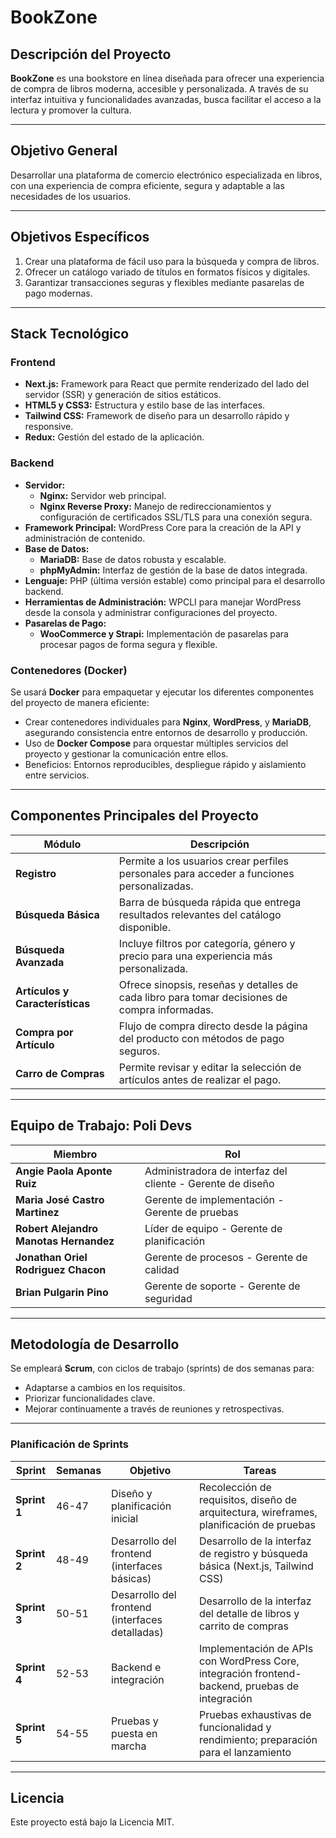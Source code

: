 # BookZone

## **Descripción del Proyecto**  
**BookZone** es una bookstore en línea diseñada para ofrecer una experiencia de compra de libros moderna, accesible y personalizada. A través de su interfaz intuitiva y funcionalidades avanzadas, busca facilitar el acceso a la lectura y promover la cultura.  

---

## **Objetivo General**  
Desarrollar una plataforma de comercio electrónico especializada en libros, con una experiencia de compra eficiente, segura y adaptable a las necesidades de los usuarios.  

---

## **Objetivos Específicos**  
1. Crear una plataforma de fácil uso para la búsqueda y compra de libros.  
2. Ofrecer un catálogo variado de títulos en formatos físicos y digitales.  
3. Garantizar transacciones seguras y flexibles mediante pasarelas de pago modernas.  

---

## **Stack Tecnológico**  

### **Frontend**  
- **Next.js:** Framework para React que permite renderizado del lado del servidor (SSR) y generación de sitios estáticos.  
- **HTML5 y CSS3:** Estructura y estilo base de las interfaces.  
- **Tailwind CSS:** Framework de diseño para un desarrollo rápido y responsive.  
- **Redux:** Gestión del estado de la aplicación.  

### **Backend**  
- **Servidor:**  
  - **Nginx:** Servidor web principal.  
  - **Nginx Reverse Proxy:** Manejo de redireccionamientos y configuración de certificados SSL/TLS para una conexión segura.  
- **Framework Principal:** WordPress Core para la creación de la API y administración de contenido.  
- **Base de Datos:**  
  - **MariaDB:** Base de datos robusta y escalable.  
  - **phpMyAdmin:** Interfaz de gestión de la base de datos integrada.  
- **Lenguaje:** PHP (última versión estable) como principal para el desarrollo backend.  
- **Herramientas de Administración:** WPCLI para manejar WordPress desde la consola y administrar configuraciones del proyecto.  
- **Pasarelas de Pago:**  
  - **WooCommerce y Strapi:** Implementación de pasarelas para procesar pagos de forma segura y flexible.  

### **Contenedores (Docker)**  
Se usará **Docker** para empaquetar y ejecutar los diferentes componentes del proyecto de manera eficiente:  
- Crear contenedores individuales para **Nginx**, **WordPress**, y **MariaDB**, asegurando consistencia entre entornos de desarrollo y producción.  
- Uso de **Docker Compose** para orquestar múltiples servicios del proyecto y gestionar la comunicación entre ellos.  
- Beneficios: Entornos reproducibles, despliegue rápido y aislamiento entre servicios.  

---

## **Componentes Principales del Proyecto**  

| **Módulo**          | **Descripción**                                                                                 |  
|----------------------|-------------------------------------------------------------------------------------------------|  
| **Registro**         | Permite a los usuarios crear perfiles personales para acceder a funciones personalizadas.      |  
| **Búsqueda Básica**  | Barra de búsqueda rápida que entrega resultados relevantes del catálogo disponible.             |  
| **Búsqueda Avanzada**| Incluye filtros por categoría, género y precio para una experiencia más personalizada.          |  
| **Artículos y Características**| Ofrece sinopsis, reseñas y detalles de cada libro para tomar decisiones de compra informadas.|  
| **Compra por Artículo**| Flujo de compra directo desde la página del producto con métodos de pago seguros.             |  
| **Carro de Compras** | Permite revisar y editar la selección de artículos antes de realizar el pago.                  |  

---

## **Equipo de Trabajo: Poli Devs**  

| **Miembro**                         | **Rol**                                                    |  
|-------------------------------------|-----------------------------------------------------------|  
| **Angie Paola Aponte Ruiz**         | Administradora de interfaz del cliente - Gerente de diseño|  
| **Maria José Castro Martinez**      | Gerente de implementación - Gerente de pruebas            |  
| **Robert Alejandro Manotas Hernandez** | Líder de equipo - Gerente de planificación               |  
| **Jonathan Oriel Rodriguez Chacon** | Gerente de procesos - Gerente de calidad                  |  
| **Brian Pulgarin Pino**             | Gerente de soporte - Gerente de seguridad                 |  

---

## **Metodología de Desarrollo**  
Se empleará **Scrum**, con ciclos de trabajo (sprints) de dos semanas para:  
- Adaptarse a cambios en los requisitos.  
- Priorizar funcionalidades clave.  
- Mejorar continuamente a través de reuniones y retrospectivas.  

---

### **Planificación de Sprints**  

| **Sprint**        | **Semanas**   | **Objetivo**                                              | **Tareas**                                                                                                 |  
|-------------------|---------------|-----------------------------------------------------------|-----------------------------------------------------------------------------------------------------------|  
| **Sprint 1**      | 46-47         | Diseño y planificación inicial                            | Recolección de requisitos, diseño de arquitectura, wireframes, planificación de pruebas                  |  
| **Sprint 2**      | 48-49         | Desarrollo del frontend (interfaces básicas)              | Desarrollo de la interfaz de registro y búsqueda básica (Next.js, Tailwind CSS)                          |  
| **Sprint 3**      | 50-51         | Desarrollo del frontend (interfaces detalladas)           | Desarrollo de la interfaz del detalle de libros y carrito de compras                                     |  
| **Sprint 4**      | 52-53         | Backend e integración                                     | Implementación de APIs con WordPress Core, integración frontend-backend, pruebas de integración           |  
| **Sprint 5**      | 54-55         | Pruebas y puesta en marcha                                | Pruebas exhaustivas de funcionalidad y rendimiento; preparación para el lanzamiento                      |  

---

## **Licencia**  
Este proyecto está bajo la Licencia MIT.  
